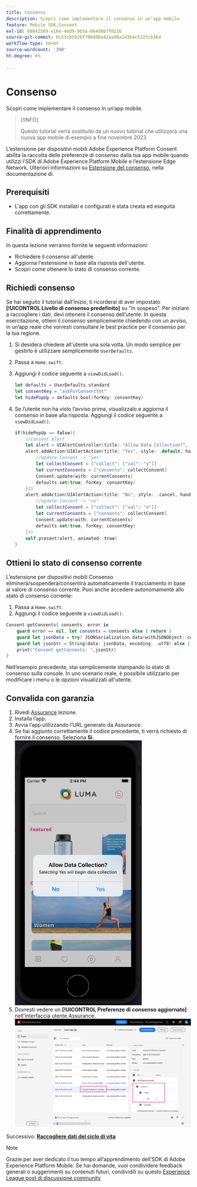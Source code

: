 ```yaml
---
title: Consenso
description: Scopri come implementare il consenso in un’app mobile.
feature: Mobile SDK,Consent
exl-id: 08042569-e16e-4ed9-9b5a-864d8b7f0216
source-git-commit: bc53cb5926f708408a42aa98a1d364c5125cb36d
workflow-type: tm+mt
source-wordcount: '390'
ht-degree: 6%

---
```


# Consenso

Scopri come implementare il consenso in un’app mobile.

>[!INFO]
>
> Questo tutorial verrà sostituito da un nuovo tutorial che utilizzerà una nuova app mobile di esempio a fine novembre 2023

L’estensione per dispositivi mobili Adobe Experience Platform Consent abilita la raccolta delle preferenze di consenso dalla tua app mobile quando utilizzi l’SDK di Adobe Experience Platform Mobile e l’estensione Edge Network. Ulteriori informazioni su [Estensione del consenso](https://developer.adobe.com/client-sdks/documentation/consent-for-edge-network/), nella documentazione di.

## Prerequisiti

* L&#39;app con gli SDK installati e configurati è stata creata ed eseguita correttamente.

## Finalità di apprendimento

In questa lezione verranno fornite le seguenti informazioni:

* Richiedere il consenso all&#39;utente.
* Aggiorna l&#39;estensione in base alla risposta dell&#39;utente.
* Scopri come ottenere lo stato di consenso corrente.

## Richiedi consenso

Se hai seguito il tutorial dall’inizio, ti ricorderai di aver impostato **[!UICONTROL Livello di consenso predefinito]** su &quot;In sospeso&quot;. Per iniziare a raccogliere i dati, devi ottenere il consenso dell’utente. In questa esercitazione, ottieni il consenso semplicemente chiedendo con un avviso, in un’app reale che vorresti consultare le best practice per il consenso per la tua regione.

1. Si desidera chiedere all&#39;utente una sola volta. Un modo semplice per gestirlo è utilizzare semplicemente `UserDefaults`.
1. Passa a `Home.swift`.
1. Aggiungi il codice seguente a `viewDidLoad()`.

   ```swift
   let defaults = UserDefaults.standard
   let consentKey = "askForConsentYet"
   let hidePopUp = defaults.bool(forKey: consentKey)
   ```

1. Se l’utente non ha visto l’avviso prima, visualizzalo e aggiorna il consenso in base alla risposta. Aggiungi il codice seguente a `viewDidLoad()`.

   ```swift
   if(hidePopUp == false){
       //Consent Alert
       let alert = UIAlertController(title: "Allow Data Collection?", message: "Selecting Yes will begin data collection", preferredStyle: .alert)
       alert.addAction(UIAlertAction(title: "Yes", style: .default, handler: { action in
           //Update Consent -> "yes"
           let collectConsent = ["collect": ["val": "y"]]
           let currentConsents = ["consents": collectConsent]
           Consent.update(with: currentConsents)
           defaults.set(true, forKey: consentKey)
       }))
       alert.addAction(UIAlertAction(title: "No", style: .cancel, handler: { action in
           //Update Consent -> "no"
           let collectConsent = ["collect": ["val": "n"]]
           let currentConsents = ["consents": collectConsent]
           Consent.update(with: currentConsents)
           defaults.set(true, forKey: consentKey)
       }))
       self.present(alert, animated: true)
   }
   ```


## Ottieni lo stato di consenso corrente

L’estensione per dispositivi mobili Consenso eliminerà/sospenderà/consentirà automaticamente il tracciamento in base al valore di consenso corrente. Puoi anche accedere autonomamente allo stato di consenso corrente:

1. Passa a `Home.swift`.
1. Aggiungi il codice seguente a `viewDidLoad()`.

```swift
Consent.getConsents{ consents, error in
    guard error == nil, let consents = consents else { return }
    guard let jsonData = try? JSONSerialization.data(withJSONObject: consents, options: .prettyPrinted) else { return }
    guard let jsonStr = String(data: jsonData, encoding: .utf8) else { return }
    print("Consent getConsents: ",jsonStr)
}
```

Nell’esempio precedente, stai semplicemente stampando lo stato di consenso sulla console. In uno scenario reale, è possibile utilizzarlo per modificare i menu o le opzioni visualizzati all&#39;utente.

## Convalida con garanzia

1. Rivedi [Assurance](assurance.md) lezione.
1. Installa l’app.
1. Avvia l’app utilizzando l’URL generato da Assurance.
1. Se hai aggiunto correttamente il codice precedente, ti verrà richiesto di fornire il consenso. Seleziona **Sì**.
   ![finestra a comparsa consenso](assets/mobile-consent-validate.png)
1. Dovresti vedere un **[!UICONTROL Preferenze di consenso aggiornate]** nell’interfaccia utente Assurance.
   ![convalida consenso](assets/mobile-consent-update.png)

Successivo: **[Raccogliere dati del ciclo di vita](lifecycle-data.md)**

>[!NOTE]
>
>Grazie per aver dedicato il tuo tempo all’apprendimento dell’SDK di Adobe Experience Platform Mobile. Se hai domande, vuoi condividere feedback generali o suggerimenti su contenuti futuri, condividili su questo [Experience League post di discussione community](https://experienceleaguecommunities.adobe.com/t5/adobe-experience-platform-data/tutorial-discussion-implement-adobe-experience-cloud-in-mobile/td-p/443796)